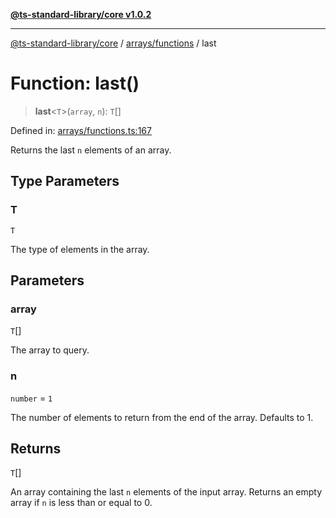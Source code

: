 [**@ts-standard-library/core v1.0.2**](../../../README.md)

***

[@ts-standard-library/core](../../../modules.md) / [arrays/functions](../README.md) / last

# Function: last()

> **last**\<`T`\>(`array`, `n`): `T`[]

Defined in: [arrays/functions.ts:167](https://github.com/gabaudette/ts-stdlib/blob/4a412e6fb273dc9fcab54b84c05921f52dac4b3f/packages/core/src/arrays/functions.ts#L167)

Returns the last `n` elements of an array.

## Type Parameters

### T

`T`

The type of elements in the array.

## Parameters

### array

`T`[]

The array to query.

### n

`number` = `1`

The number of elements to return from the end of the array. Defaults to 1.

## Returns

`T`[]

An array containing the last `n` elements of the input array. Returns an empty array if `n` is less than or equal to 0.
